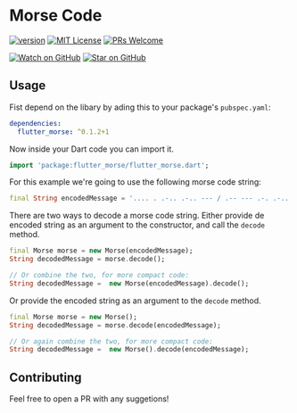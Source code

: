 # Morse Code

[![version][version-badge]][package]
[![MIT License][license-badge]][license]
[![PRs Welcome][prs-badge]](http://makeapullrequest.com)

[![Watch on GitHub][github-watch-badge]][github-watch]
[![Star on GitHub][github-star-badge]][github-star]

## Usage

Fist depend on the libary by ading this to your package's `pubspec.yaml`:

```yaml
dependencies:
  flutter_morse: ^0.1.2+1
```

Now inside your Dart code you can import it.

```dart
import 'package:flutter_morse/flutter_morse.dart';
```

For this example we're going to use the following morse code string:

```dart
final String encodedMessage = '.... . .-.. .-.. --- / .-- --- .-. .-.. -..';
```

There are two ways to decode a morse code string. Either provide de encoded string as an argument to the constructor, and call the `decode` method.

```dart
final Morse morse = new Morse(encodedMessage);
String decodedMessage = morse.decode();

// Or combine the two, for more compact code:
String decodedMessage =  new Morse(encodedMessage).decode();
```

Or provide the encoded string as an argument to the `decode` method.

```dart
final Morse morse = new Morse();
String decodedMessage = morse.decode(encodedMessage);

// Or again combine the two, for more compact code:
String decodedMessage =  new Morse().decode(encodedMessage);
```

## Contributing

Feel free to open a PR with any suggetions!

[version-badge]: https://img.shields.io/badge/pub-v0.1.2+1-orange.svg
[package]: https://pub.dartlang.org/packages/flutter_morse
[license-badge]: https://img.shields.io/github/license/fatihbalsoy/morse-code.svg?style=flat-square
[license]: https://github.com/fatihbalsoy/morse-code/blob/master/LICENSE
[prs-badge]: https://img.shields.io/badge/PRs-welcome-brightgreen.svg?style=flat-square
[prs]: http://makeapullrequest.com
[github-watch-badge]: https://img.shields.io/github/watchers/fatihbalsoy/morse-code.svg?style=social
[github-watch]: https://github.com/fatihbalsoy/morse-code/watchers
[github-star-badge]: https://img.shields.io/github/stars/fatihbalsoy/morse-code.svg?style=social
[github-star]: https://github.com/fatihbalsoy/morse-code/stargazers
